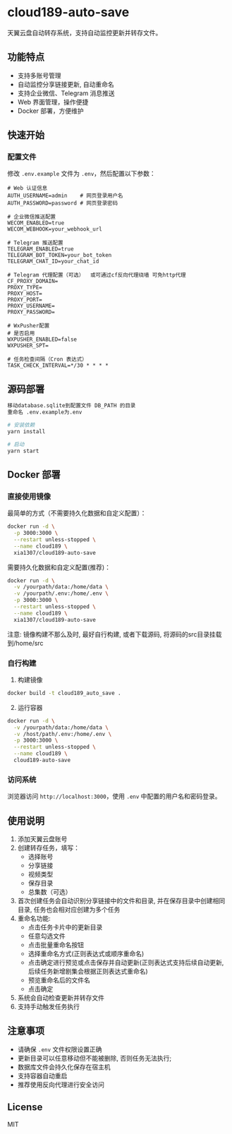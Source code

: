 # cloud189-auto-save

天翼云盘自动转存系统，支持自动监控更新并转存文件。

## 功能特点

- 支持多账号管理
- 自动监控分享链接更新, 自动重命名
- 支持企业微信、Telegram 消息推送
- Web 界面管理，操作便捷
- Docker 部署，方便维护

## 快速开始

### 配置文件

修改 `.env.example` 文件为 `.env`，然后配置以下参数：

```plaintext
# Web 认证信息
AUTH_USERNAME=admin    # 网页登录用户名
AUTH_PASSWORD=password # 网页登录密码

# 企业微信推送配置
WECOM_ENABLED=true
WECOM_WEBHOOK=your_webhook_url

# Telegram 推送配置
TELEGRAM_ENABLED=true
TELEGRAM_BOT_TOKEN=your_bot_token
TELEGRAM_CHAT_ID=your_chat_id

# Telegram 代理配置（可选）  或可通过cf反向代理绕墙 可免http代理
CF_PROXY_DOMAIN=
PROXY_TYPE=
PROXY_HOST=
PROXY_PORT=
PROXY_USERNAME=
PROXY_PASSWORD=

# WxPusher配置
# 是否启用
WXPUSHER_ENABLED=false
WXPUSHER_SPT=

# 任务检查间隔（Cron 表达式）
TASK_CHECK_INTERVAL=*/30 * * * *
```

## 源码部署
```bash
移动database.sqlite到配置文件 DB_PATH 的目录
重命名 .env.example为.env

# 安装依赖
yarn install

# 启动
yarn start

```

## Docker 部署

### 直接使用镜像

最简单的方式（不需要持久化数据和自定义配置）：
```bash
docker run -d \
  -p 3000:3000 \
  --restart unless-stopped \
  --name cloud189 \
  xia1307/cloud189-auto-save
```

需要持久化数据和自定义配置(推荐)：
```bash
docker run -d \
  -v /yourpath/data:/home/data \
  -v /yourpath/.env:/home/.env \
  -p 3000:3000 \
  --restart unless-stopped \
  --name cloud189 \
  xia1307/cloud189-auto-save
  ```
注意: 镜像构建不那么及时, 最好自行构建, 或者下载源码, 将源码的src目录挂载到/home/src

### 自行构建
1. 构建镜像
```bash
docker build -t cloud189_auto_save .
```

2. 运行容器
```bash
docker run -d \
  -v /yourpath/data:/home/data \
  -v /host/path/.env:/home/.env \
  -p 3000:3000 \
  --restart unless-stopped \
  --name cloud189 \
  cloud189-auto-save
```

### 访问系统

浏览器访问 `http://localhost:3000`，使用 `.env` 中配置的用户名和密码登录。

## 使用说明

1. 添加天翼云盘账号
2. 创建转存任务，填写：
   - 选择账号
   - 分享链接
   - 视频类型
   - 保存目录
   - 总集数（可选）
3. 首次创建任务会自动识别分享链接中的文件和目录, 并在保存目录中创建相同目录, 任务也会相对应创建为多个任务
4. 重命名功能:
   - 点击任务卡片中的更新目录
   - 任意勾选文件
   - 点击批量重命名按钮
   - 选择重命名方式(正则表达式或顺序重命名)
   - 点击确定进行预览或点击保存并自动更新(正则表达式支持后续自动更新, 后续任务新增剧集会根据正则表达式重命名)
   - 预览重命名后的文件名
   - 点击确定
5. 系统会自动检查更新并转存文件
6. 支持手动触发任务执行

## 注意事项

- 请确保 `.env` 文件权限设置正确
- 更新目录可以任意移动但不能被删除, 否则任务无法执行; 
- 数据库文件会持久化保存在宿主机
- 支持容器自动重启
- 推荐使用反向代理进行安全访问

## License

MIT